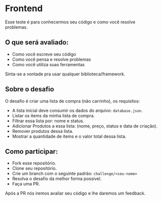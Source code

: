 # Frontend

Esse teste é para conhecermos seu código e como você resolve problemas.

## O que será avaliado:

- Como você escreve seu código
- Como você pensa e resolve problemas
- Como você utiliza suas ferramentas

Sinta-se a vontade pra usar qualquer biblioteca/framework.

## Sobre o desafio

O desafio é criar uma lista de compra (não carrinho), os requisitos:

- A lista inicial deve consumir os dados do arquivo: `database.json`.
- Listar os items da minha lista de compra.
- Filtrar essa lista por: nome e status.
- Adicionar Produtos a essa lista: (nome, preço, status e data de criação).
- Remover produtos dessa lista.
- Mostrar a quantidade de items e o valor total dessa lista.

## Como participar:

- Fork esse repositório.
- Clone seu repositório.
- Crie um branch com o seguinte padrão: `challenge/<seu-nome>`
- Resolva o desafio da melhor forma possível.
- Faça uma PR.

Após a PR nós iremos avaliar seu código e lhe daremos um feedback.